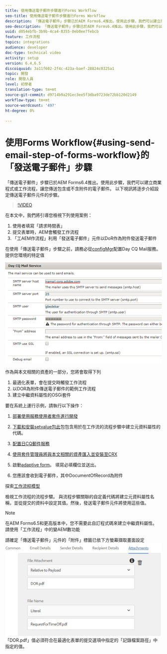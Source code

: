 ```yaml
---
title: 使用傳送電子郵件步驟進行Forms Workflow
seo-title: 使用傳送電子郵件步驟進行Forms Workflow
description: 「傳送電子郵件」步驟已於AEM Forms6.4推出。使用此步驟，我們可以建立商業程式或工作流程，讓您傳送包含或不含附件的電子郵件。 以下視訊將逐步介紹設定傳送電子郵件元件的步驟
seo-description: 「傳送電子郵件」步驟已於AEM Forms6.4推出。使用此步驟，我們可以建立商業程式或工作流程，讓您傳送包含或不含附件的電子郵件。 以下視訊將逐步介紹設定傳送電子郵件元件的步驟
uuid: d054ebfb-3b9b-4ca4-8355-0eb0ee7febcb
feature: 工作流程
topics: integrations
audience: developer
doc-type: technical video
activity: setup
version: 6.4,6.5
discoiquuid: 3a11f602-2f4c-423a-baef-28824c0325a1
topic: 開發
role: 開發人員
level: 初學者
translation-type: tm+mt
source-git-commit: d9714b9a291ec3ee5f3dba9723de72bb120d2149
workflow-type: tm+mt
source-wordcount: '497'
ht-degree: 0%

---
```



# 使用Forms Workflow{#using-send-email-step-of-forms-workflow}的「發送電子郵件」步驟

「傳送電子郵件」步驟已於AEM Forms6.4推出。使用此步驟，我們可以建立商業程式或工作流程，讓您傳送包含或不含附件的電子郵件。 以下視訊將逐步介紹設定傳送電子郵件元件的步驟。

>[!VIDEO](https://video.tv.adobe.com/v/21499/?quality=9&learn=on)

在本文中，我們將引導您檢視下列使用案例：

1. 使用者填寫「請求時間表」
1. 提交表單時，AEM會觸發工作流程
1. 「工AEM作流程」利用「發送電子郵件」元件以DoR作為附件發送電子郵件

在使用「傳送電子郵件」步驟之前，請務必從[configMgr](http://localhost:4502/system/console/configMgr)配置Day CQ Mail服務。 提供您環境的特定值

![配置日CQ郵件服務](assets/mailservice.png)

作為與本文相關的資產的一部分，您將會取得下列

1. 最適化表單，會在提交時觸發工作流程
1. 以DOR為附件傳送電子郵件的範例工作流程
1. 建立中繼資料屬性的OSGi套件

要在系統上運行示例，請執行以下操作：

1. [部署使用服務使用者套件進行開發](/help/forms/assets/common-osgi-bundles/DevelopingWithServiceUser.jar)

1. [下載和安裝setvalue包此](/help/forms/assets/common-osgi-bundles/SetValueApp.core-1.0-SNAPSHOT.jar)包包含用於在工作流的流程步驟中建立元資料屬性的代碼。
1. [配置日CQ郵件服務](https://helpx.adobe.com/experience-manager/6-5/sites/administering/using/notification.html)
1. [使用套件管理員將與本文相關的資產匯入並安裝至CRX](assets/emaildoraemformskt.zip)
1. 啟動[adaptive form](http://localhost:4502/content/dam/formsanddocuments/helpx/timeoffrequestform/jcr:content?wcmmode=disabled)。 填寫必填欄位並送出。
1. 您應該會收到電子郵件，其中DocumentOfRecord為附件

探索[工作流程模型](http://localhost:4502/editor.html/conf/global/settings/workflow/models/emaildor.html)

檢視工作流程的流程步驟。 與流程步驟關聯的自定義代碼將建立元資料屬性名稱，並從提交的資料中設定其值。然後，發送電子郵件元件將使用這些值。

>[!NOTE]
>
>在AEM Forms6.5和更高版本中，您不需要此自訂程式碼來建立中繼資料屬性。 請使用「工作流程」中的變AEM數功能

請確定「傳送電子郵件」元件的「附件」標籤已依下方螢幕擷取畫面設定
![「傳送電子郵件附件」標籤](assets/sendemailcomponentconfigure.jpg)「DOR.pdf」值必須符合在最適化表單的提交選項中指定的「記錄檔案路徑」中指定的值。

